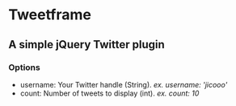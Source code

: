 # Tweetframe
## A simple jQuery Twitter plugin

### Options

+	username: Your Twitter handle (String). *ex. username: 'jicooo'*
+	count: Number of tweets to display (int). *ex. count: 10*

